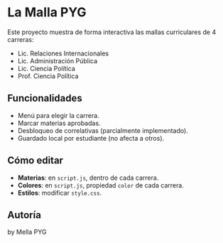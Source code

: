 # La Malla PYG

Este proyecto muestra de forma interactiva las mallas curriculares de 4 carreras:

- Lic. Relaciones Internacionales
- Lic. Administración Pública
- Lic. Ciencia Política
- Prof. Ciencia Política

## Funcionalidades
- Menú para elegir la carrera.
- Marcar materias aprobadas.
- Desbloqueo de correlativas (parcialmente implementado).
- Guardado local por estudiante (no afecta a otros).

## Cómo editar
- **Materias**: en `script.js`, dentro de cada carrera.
- **Colores**: en `script.js`, propiedad `color` de cada carrera.
- **Estilos**: modificar `style.css`.

## Autoría
by Mella PYG
